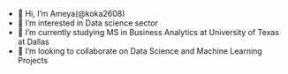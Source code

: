 - 👋 Hi, I’m Ameya(@koka2608)
- 👀 I’m interested in Data science sector
- 🌱 I’m currently studying MS in Business Analytics at University of Texas at Dallas
- 💞️ I’m looking to collaborate on Data Science and Machine Learning Projects


<!---
koka2608/koka2608 is a ✨ special ✨ repository because its `README.md` (this file) appears on your GitHub profile.
You can click the Preview link to take a look at your changes.
--->

